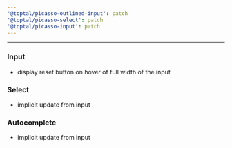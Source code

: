 ```yaml
---
'@toptal/picasso-outlined-input': patch
'@toptal/picasso-select': patch
'@toptal/picasso-input': patch
---
```


---

### Input

- display reset button on hover of full width of the input

### Select

- implicit update from input

### Autocomplete

- implicit update from input
